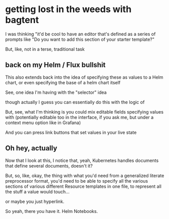 # getting lost in the weeds with bagtent

I was thinking "it'd be cool to have an editor that's defined as a series of prompts like "Do you want to add this section of your starter template?"

But, like, not in a terse, traditional task

## back on my Helm / Flux bullshit

This also extends back into the idea of specifying these as values to a Helm chart, or even specifying the base of a helm chart itself

See, one idea I'm having with the "selector" idea

though actually I guess you can essentially do this with the logic of

But, see, what I'm thinking is you could mix editable fields specifying values with (potentially editable too in the interface, if you ask me, but under a context menu option like in Grafana)

And you can press link buttons that set values in your live state

## Oh hey, actually

Now that I look at this, I notice that, yeah, Kubernetes handles documents that define several documents, doesn't it?

But, so, like, okay, the thing with what you'd need from a generalized literate preprocessor format, you'd need to be able to specify all the various sections of various different Resource templates in one file, to represent all the stuff a value would touch...

or maybe you just hyperlink.

So yeah, there you have it. Helm Notebooks.
